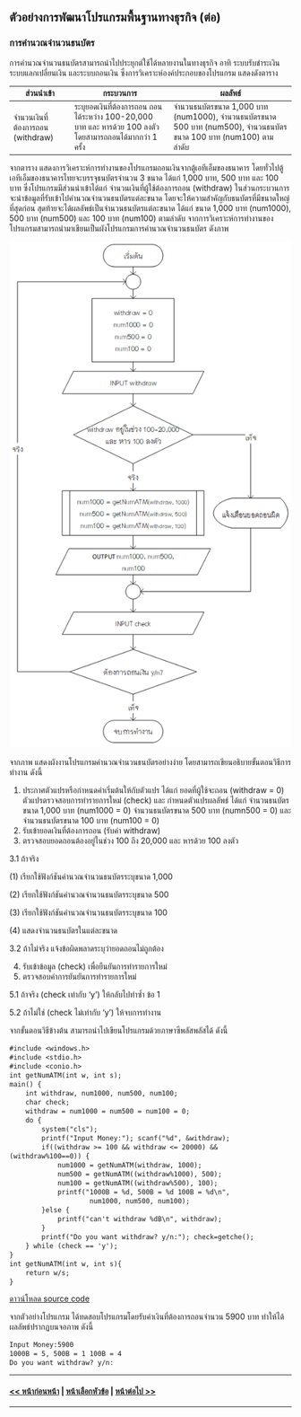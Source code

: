 ## ตัวอย่างการพัฒนาโปรแกรมพื้นฐานทางธุรกิจ (ต่อ)
### การคำนวณจำนวนธนบัตร
การคำนวณจำนวนธนบัตรสามารถนำไปประยุกต์ใช้ได้หลายงานในทางธุรกิจ อาทิ ระบบรับชำระเงิน ระบบแลกเปลี่ยนเงิน และระบบถอนเงิน ซึ่งการวิเคราะห์องค์ประกอบของโปรแกรม แสดงดังตาราง

| ส่วนนำเข้า | กระบวนการ | ผลลัพธ์ |
| --- | --- | --- |
| จำนวนเงินที่ต้องการถอน (withdraw) | ระบุยอดเงินที่ต้องการถอน ถอนได้ระหว่าง 100-20,000 บาท และ หารด้วย 100 ลงตัว โดยสามารถถอนได้มากกว่า 1 ครั้ง | จำนวนธนบัตรขนาด 1,000 บาท (num1000), จำนวนธนบัตรขนาด 500 บาท (num500), จำนวนธนบัตรขนาด 100 บาท (num100) ตามลำดับ |

จากตาราง แสดงการวิเคราะห์การทำงานของโปรแกรมถอนเงินจากตู้เอทีเอ็มของธนาคาร โดยทั่วไปตู้เอทีเอ็มของธนาคารไทยจะบรรจุธนบัตรจำนวน 3 ขนาด ได้แก่ 1,000 บาท, 500 บาท และ 100 บาท ซึ่งโปรแกรมมีส่วนนำเข้าได้แก่ จำนวนเงินที่ผู้ใช้ต้องการถอน (withdraw) ในส่วนกระบวนการจะนำข้อมูลที่รับเข้าไปคำนวณจำนวนธนบัตรแต่ละขนาด โดยจะให้ความสำคัญกับธนบัตรที่มีขนาดใหญ่ที่สุดก่อน สุดท้ายจะได้ผลลัพธ์เป็นจำนวนธนบัตรแต่ละขนาด ได้แก่ ขนาด 1,000 บาท (num1000), 500 บาท (num500) และ 100 บาท (num100) ตามลำดับ จากการวิเคราะห์การทำงานของโปรแกรมสามารถนำมาเขียนเป็นผังโปรแกรมการคำนวณจำนวนธนบัตร ดังภาพ

<img src=img/0902.png>

จากภาพ แสดงผังงานโปรแกรมคำนวณจำนวนธนบัตรอย่างง่าย โดยสามารถเขียนอธิบายขั้นตอนวิธีการทำงาน ดังนี้
1. ประกาศตัวแปรหรือกำหนดค่าเริ่มต้นให้กับตัวแปร ได้แก่ ยอดที่ผู้ใช้จะถอน (withdraw = 0) ตัวแปรตรวจสอบการทำรายการใหม่ (check) และ กำหนดตัวแปรผลลัพธ์ ได้แก่ จำนวนธนบัตรขนาด 1,000 บาท (num1000 = 0)  จำนวนธนบัตรขนาด 500 บาท (numn500 = 0) และ จำนวนธนบัตรขนาด 100 บาท (num100 = 0)
2. รับเข้ายอดเงินที่ต้องการถอน (รับค่า withdraw)
3. ตรวจสอบยอดถอนต้องอยู่ในช่วง 100 ถึง 20,000 และ หารด้วย 100 ลงตัว

  3.1  ถ้าจริง
  
(1)  เรียกใช้ฟังก์ชันคำนวณจำนวนธนบัตรระบุขนาด 1,000

(2)  เรียกใช้ฟังก์ชันคำนวณจำนวนธนบัตรระบุขนาด 500

(3)  เรียกใช้ฟังก์ชันคำนวณจำนวนธนบัตรระบุขนาด 100

(4)  แสดงจำนวนธนบัตรในแต่ละขนาด  

  3.2  ถ้าไม่จริง แจ้งข้อผิดพลาดระบุว่ายอดถอนไม่ถูกต้อง
  
4. รับเข้าข้อมูล (check) เพื่อยืนยันการทำรายการใหม่
5. ตรวจสอบค่าการยันยันการทำรายการใหม่

  5.1  ถ้าจริง (check เท่ากับ ‘y’) ให้กลับไปทำซ้ำ ข้อ 1
  
  5.2  ถ้าไม่ใช่ (check ไม่เท่ากับ ‘y’) ให้จบการทำงาน
  
จากขั้นตอนวิธีข้างต้น สามารถนำไปเขียนโปรแกรมด้วยภาษาซีพลัสพลัสได้ ดังนี้

```
#include <windows.h>
#include <stdio.h>
#include <conio.h>
int getNumATM(int w, int s);
main() {
    int withdraw, num1000, num500, num100;
    char check;
    withdraw = num1000 = num500 = num100 = 0;
    do {
        system("cls");
        printf("Input Money:"); scanf("%d", &withdraw);
        if((withdraw >= 100 && withdraw <= 20000) && (withdraw%100==0)) {
            num1000 = getNumATM(withdraw, 1000);
            num500 = getNumATM((withdraw%1000), 500);
            num100 = getNumATM((withdraw%500), 100);
            printf("1000B = %d, 500B = %d 100B = %d\n", 
                    num1000, num500, num100);
        }else {
            printf("can't withdraw %dB\n", withdraw);
        }
        printf("Do you want withdraw? y/n:"); check=getche();
    } while (check == 'y');
}
int getNumATM(int w, int s){
    return w/s;
}
```
[ดาวน์โหลด source code](src/ch09_02.cpp)

จากตัวอย่างโปรแกรม ได้ทดสอบโปรแกรมโดยรับค่าเงินที่ต้องการถอนจำนวน 5900 บาท ทำให้ได้ผลลัพธ์ปรากฏบนจอภาพ ดังนี้

```
Input Money:5900
1000B = 5, 500B = 1 100B = 4
Do you want withdraw? y/n:

```

---
#### [<< หน้าก่อนหน้า](0903-1.md) | [หน้าเลือกหัวข้อ](README.md) | [หน้าต่อไป >>](0903-3.md)
---

